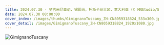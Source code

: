 ```yaml
---
title: 2024.07.30 - 圣吉米尼亚诺，锡耶纳，托斯卡纳大区，意大利亚 (© MNStudio/Shutterstock)
date: 2024.07.30 00:00:00
cover_index: /images/thumbs/GimignanoTuscany_ZH-CN8059318824_533x300.jpg
cover_detail: /images/GimignanoTuscany_ZH-CN8059318824_1920x1080.jpg
---
```


![GimignanoTuscany](/images/GimignanoTuscany_ZH-CN8059318824_1920x1080.jpg)
